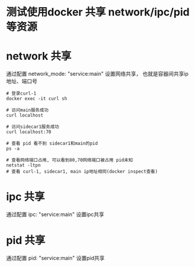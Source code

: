 # 测试使用docker 共享 network/ipc/pid等资源

# network 共享
通过配置 network_mode: "service:main" 设置网络共享， 也就是容器间共享ip地址、端口号
```shell
# 登录curl-1
docker exec -it curl sh

# 访问main服务成功
curl localhost

# 访问sidecar1服务成功
curl localhost:70

# 查看 pid 看不到 sidecar1和main的pid
ps -a

# 查看网络端口占用, 可以看到80,70网络端口被占用 pid未知
netstat -ltpn
# 查看 curl-1, sidecar1, main ip地址相同(docker inspect查看)
```

# ipc 共享
通过配置 ipc: "service:main" 设置ipc共享

# pid 共享
通过配置 pid: "service:main" 设置pid共享
